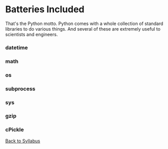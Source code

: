 # Batteries Included

That's the Python motto. Python comes with a whole collection of standard libraries to do various things. And several of these are extremely useful to scientists and engineers.

### datetime



### math



### os



### subprocess



### sys



### gzip



### cPickle



[Back to Syllabus](../../README.md)
